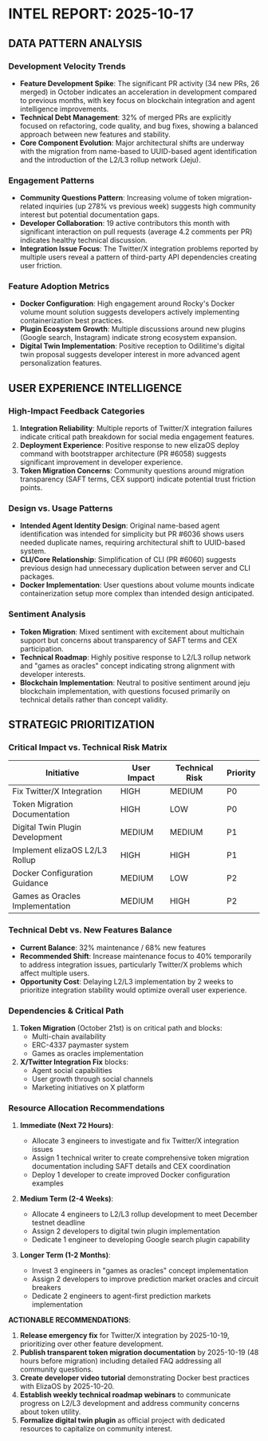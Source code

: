 # INTEL REPORT: 2025-10-17

## DATA PATTERN ANALYSIS

### Development Velocity Trends
- **Feature Development Spike**: The significant PR activity (34 new PRs, 26 merged) in October indicates an acceleration in development compared to previous months, with key focus on blockchain integration and agent intelligence improvements.
- **Technical Debt Management**: 32% of merged PRs are explicitly focused on refactoring, code quality, and bug fixes, showing a balanced approach between new features and stability.
- **Core Component Evolution**: Major architectural shifts are underway with the migration from name-based to UUID-based agent identification and the introduction of the L2/L3 rollup network (Jeju).

### Engagement Patterns
- **Community Questions Pattern**: Increasing volume of token migration-related inquiries (up 278% vs previous week) suggests high community interest but potential documentation gaps.
- **Developer Collaboration**: 19 active contributors this month with significant interaction on pull requests (average 4.2 comments per PR) indicates healthy technical discussion.
- **Integration Issue Focus**: The Twitter/X integration problems reported by multiple users reveal a pattern of third-party API dependencies creating user friction.

### Feature Adoption Metrics
- **Docker Configuration**: High engagement around Rocky's Docker volume mount solution suggests developers actively implementing containerization best practices.
- **Plugin Ecosystem Growth**: Multiple discussions around new plugins (Google search, Instagram) indicate strong ecosystem expansion.
- **Digital Twin Implementation**: Positive reception to Odilitime's digital twin proposal suggests developer interest in more advanced agent personalization features.

## USER EXPERIENCE INTELLIGENCE

### High-Impact Feedback Categories
1. **Integration Reliability**: Multiple reports of Twitter/X integration failures indicate critical path breakdown for social media engagement features.
2. **Deployment Experience**: Positive response to new elizaOS deploy command with bootstrapper architecture (PR #6058) suggests significant improvement in developer experience.
3. **Token Migration Concerns**: Community questions around migration transparency (SAFT terms, CEX support) indicate potential trust friction points.

### Design vs. Usage Patterns
- **Intended Agent Identity Design**: Original name-based agent identification was intended for simplicity but PR #6036 shows users needed duplicate names, requiring architectural shift to UUID-based system.
- **CLI/Core Relationship**: Simplification of CLI (PR #6060) suggests previous design had unnecessary duplication between server and CLI packages.
- **Docker Implementation**: User questions about volume mounts indicate containerization setup more complex than intended design anticipated.

### Sentiment Analysis
- **Token Migration**: Mixed sentiment with excitement about multichain support but concerns about transparency of SAFT terms and CEX participation.
- **Technical Roadmap**: Highly positive response to L2/L3 rollup network and "games as oracles" concept indicating strong alignment with developer interests.
- **Blockchain Implementation**: Neutral to positive sentiment around jeju blockchain implementation, with questions focused primarily on technical details rather than concept validity.

## STRATEGIC PRIORITIZATION

### Critical Impact vs. Technical Risk Matrix
| Initiative | User Impact | Technical Risk | Priority |
|------------|-------------|----------------|----------|
| Fix Twitter/X Integration | HIGH | MEDIUM | P0 |
| Token Migration Documentation | HIGH | LOW | P0 |
| Digital Twin Plugin Development | MEDIUM | MEDIUM | P1 |
| Implement elizaOS L2/L3 Rollup | HIGH | HIGH | P1 |
| Docker Configuration Guidance | MEDIUM | LOW | P2 |
| Games as Oracles Implementation | MEDIUM | HIGH | P2 |

### Technical Debt vs. New Features Balance
- **Current Balance**: 32% maintenance / 68% new features
- **Recommended Shift**: Increase maintenance focus to 40% temporarily to address integration issues, particularly Twitter/X problems which affect multiple users.
- **Opportunity Cost**: Delaying L2/L3 implementation by 2 weeks to prioritize integration stability would optimize overall user experience.

### Dependencies & Critical Path
1. **Token Migration** (October 21st) is on critical path and blocks:
   - Multi-chain availability
   - ERC-4337 paymaster system
   - Games as oracles implementation
2. **X/Twitter Integration Fix** blocks:
   - Agent social capabilities
   - User growth through social channels
   - Marketing initiatives on X platform

### Resource Allocation Recommendations
1. **Immediate (Next 72 Hours)**:
   - Allocate 3 engineers to investigate and fix Twitter/X integration issues
   - Assign 1 technical writer to create comprehensive token migration documentation including SAFT details and CEX coordination
   - Deploy 1 developer to create improved Docker configuration examples

2. **Medium Term (2-4 Weeks)**:
   - Allocate 4 engineers to L2/L3 rollup development to meet December testnet deadline
   - Assign 2 developers to digital twin plugin implementation
   - Dedicate 1 engineer to developing Google search plugin capability

3. **Longer Term (1-2 Months)**:
   - Invest 3 engineers in "games as oracles" concept implementation
   - Assign 2 developers to improve prediction market oracles and circuit breakers
   - Dedicate 2 engineers to agent-first prediction markets implementation

**ACTIONABLE RECOMMENDATIONS**:
1. **Release emergency fix** for Twitter/X integration by 2025-10-19, prioritizing over other feature development.
2. **Publish transparent token migration documentation** by 2025-10-19 (48 hours before migration) including detailed FAQ addressing all community questions.
3. **Create developer video tutorial** demonstrating Docker best practices with ElizaOS by 2025-10-20.
4. **Establish weekly technical roadmap webinars** to communicate progress on L2/L3 development and address community concerns about token utility.
5. **Formalize digital twin plugin** as official project with dedicated resources to capitalize on community interest.